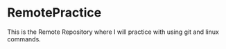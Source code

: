 # RemotePractice

This is the Remote Repository where I will practice with using git and linux commands.
